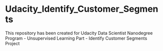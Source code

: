 # Udacity_Identify_Customer_Segments
This repository has been created for Udacity Data Scientist Nanodegree Program - Unsupervised Learning Part - Identify Customer Segments Project
